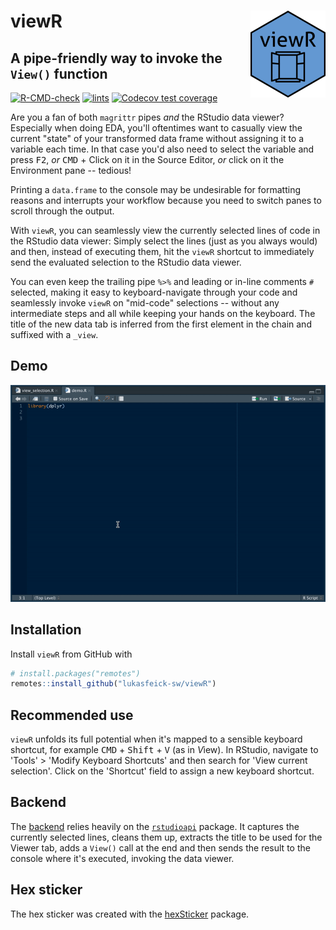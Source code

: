 # viewR <img src='man/figures/viewR.png' align="right" height="139" />

## A pipe-friendly way to invoke the `View()` function

<!-- badges: start -->
[![R-CMD-check](https://github.com/lukasfeick-sw/viewR/actions/workflows/r-cmd-check.yml/badge.svg?branch=main)](https://github.com/lukasfeick-sw/viewR/actions/workflows/r-cmd-check.yml)
[![lints](https://github.com/lukasfeick-sw/viewR/actions/workflows/lints.yml/badge.svg?branch=main)](https://github.com/lukasfeick-sw/viewR/actions/workflows/lints.yml)
[![Codecov test coverage](https://codecov.io/gh/lukasfeick-sw/viewR/branch/main/graph/badge.svg)](https://app.codecov.io/gh/lukasfeick-sw/viewR?branch=main)
<!-- badges: end -->

Are you a fan of both `magrittr` pipes *and* the RStudio data viewer? Especially when doing EDA, you'll oftentimes want to casually view the current "state" of your transformed data frame without assigning it to a variable each time. In that case you'd also need to select the variable and press <kbd>F2</kbd>, *or* <kbd>CMD</kbd> + Click on it in the Source Editor, *or* click on it the Environment pane -- tedious!

Printing a `data.frame` to the console may be undesirable for formatting reasons and interrupts your workflow because you need to switch panes to scroll through the output.

With `viewR`, you can seamlessly view the currently selected lines of code in the RStudio data viewer: Simply select the lines (just as you always would) and then, instead of executing them, hit the `viewR` shortcut to immediately send the evaluated selection to the RStudio data viewer.

You can even keep the trailing pipe `%>%` and leading or in-line comments `#` selected, making it easy to keyboard-navigate through your code and seamlessly invoke `viewR` on "mid-code" selections -- without any intermediate steps and all while keeping your hands on the keyboard. The title of the new data tab is inferred from the first element in the chain and suffixed with a `_view`.

## Demo

![](viewr_demo.gif)

## Installation

Install `viewR` from GitHub with

```r
# install.packages("remotes")
remotes::install_github("lukasfeick-sw/viewR")
```

## Recommended use

`viewR` unfolds its full potential when it's mapped to a sensible keyboard shortcut, for example <kbd>CMD</kbd> + <kbd>Shift</kbd> + <kbd>V</kbd> (as in *V*iew). In RStudio, navigate to 'Tools' > 'Modify Keyboard Shortcuts' and then search for 'View current selection'. Click on the 'Shortcut' field to assign a new keyboard shortcut.

## Backend

The [backend](https://github.com/lukasfeick-sw/viewR/blob/main/R/view_selection.R) relies heavily on the [`rstudioapi`](https://github.com/rstudio/rstudioapi) package. It captures the currently selected lines, cleans them up, extracts the title to be used for the Viewer tab, adds a `View()` call at the end and then sends the result to the console where it's executed, invoking the data viewer.

## Hex sticker

The hex sticker was created with the [hexSticker](https://github.com/GuangchuangYu/hexSticker) package.
